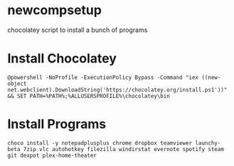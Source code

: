 # newcompsetup
chocolatey script to install a bunch of programs
# Install Chocolatey  
`@powershell -NoProfile -ExecutionPolicy Bypass -Command "iex ((new-object net.webclient).DownloadString('https://chocolatey.org/install.ps1'))" && SET PATH=%PATH%;%ALLUSERSPROFILE%\chocolatey\bin`

# Install Programs  
`choco install -y notepadplusplus chrome dropbox teamviewer launchy-beta 7zip vlc autohotkey filezilla windirstat evernote spotify steam git dexpot plex-home-theater`
